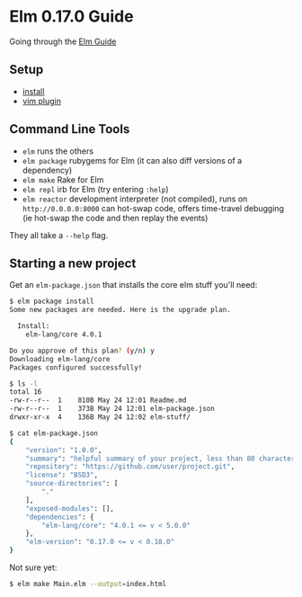 Elm 0.17.0 Guide
================

Going through the [Elm Guide](http://guide.elm-lang.org/core_language.html)

Setup
-----

* [install](http://elm-lang.org/install)
* [vim plugin](https://github.com/lambdatoast/elm.vim)

Command Line Tools
------------------

* `elm` runs the others
* `elm package` rubygems for Elm (it can also diff versions of a dependency)
* `elm make` Rake for Elm
* `elm repl` irb for Elm (try entering `:help`)
* `elm reactor` development interpreter (not compiled),
   runs on `http://0.0.0.0:8000`  can hot-swap code, offers time-travel debugging (ie hot-swap the code and then replay the events)

They all take a `--help` flag.

Starting a new project
----------------------

Get an `elm-package.json` that installs the core elm stuff you'll need:

```sh
$ elm package install
Some new packages are needed. Here is the upgrade plan.

  Install:
    elm-lang/core 4.0.1

Do you approve of this plan? (y/n) y
Downloading elm-lang/core
Packages configured successfully!

$ ls -l
total 16
-rw-r--r--  1    810B May 24 12:01 Readme.md
-rw-r--r--  1    373B May 24 12:01 elm-package.json
drwxr-xr-x  4    136B May 24 12:02 elm-stuff/

$ cat elm-package.json
{
    "version": "1.0.0",
    "summary": "helpful summary of your project, less than 80 characters",
    "repository": "https://github.com/user/project.git",
    "license": "BSD3",
    "source-directories": [
        "."
    ],
    "exposed-modules": [],
    "dependencies": {
        "elm-lang/core": "4.0.1 <= v < 5.0.0"
    },
    "elm-version": "0.17.0 <= v < 0.18.0"
}
```









Not sure yet:

```sh
$ elm make Main.elm --output=index.html
```
